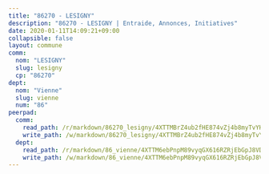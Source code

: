 ```yaml
---
title: "86270 - LESIGNY"
description: "86270 - LESIGNY | Entraide, Annonces, Initiatives"
date: 2020-01-11T14:09:21+09:00
collapsible: false
layout: commune
comm:
  nom: "LESIGNY"
  slug: lesigny
  cp: "86270"
dept:
  nom: "Vienne"
  slug: vienne
  num: "86"
peerpad:
  comm:
    read_path: /r/markdown/86270_lesigny/4XTTMBrZ4ub2fHE874vZj4b8myTvYH3bwGRdt86uevUiERPi2
    write_path: /w/markdown/86270_lesigny/4XTTMBrZ4ub2fHE874vZj4b8myTvYH3bwGRdt86uevUiERPi2-K3TgUgSEDKaz6LLGgCKGdGyfRGfZYZxGR5Sw4ufk1H5ZeFNi7aZgFXE4egsK3kZwJS2M7FmPmoop2iuMwMz26VmjgVj5pREVhp3w6c6kS7PHP7uN5aYzjTze9QKufpCmKdNhgaoC
  dept:
    read_path: /r/markdown/86_vienne/4XTTM6ebPnpM89vyqGX616RZRjEbGpJ8VDNVdSCrMHCb86ALN
    write_path: /w/markdown/86_vienne/4XTTM6ebPnpM89vyqGX616RZRjEbGpJ8VDNVdSCrMHCb86ALN-K3TgUEmU2PzobkNvYrNtR4DXtgm1qYeknzdEZmszmUFpRSMDjV62q8xZv1nUQEJqGnnT9H399N9TnzZMyT3rgAM3pHPbqGxVD33vWNzCSkbf2kxHwBfenpixiJuwbWaCBERwmNeA
---
```


